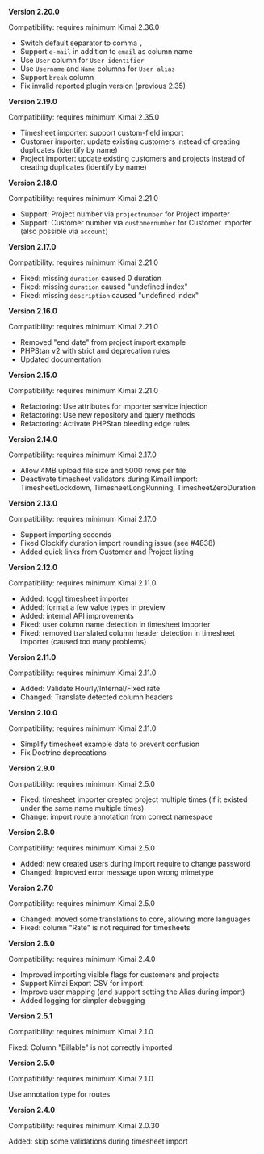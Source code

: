 **Version 2.20.0**

Compatibility: requires minimum Kimai 2.36.0

- Switch default separator to comma `,`
- Support `e-mail` in addition to `email` as column name
- Use `User` column for `User identifier`
- Use `Username` and `Name` columns for `User alias`
- Support `break` column
- Fix invalid reported plugin version (previous 2.35)

**Version 2.19.0**

Compatibility: requires minimum Kimai 2.35.0

- Timesheet importer: support custom-field import
- Customer importer: update existing customers instead of creating duplicates (identify by name)
- Project importer: update existing customers and projects instead of creating duplicates (identify by name)

**Version 2.18.0**

Compatibility: requires minimum Kimai 2.21.0

- Support: Project number via `projectnumber` for Project importer
- Support: Customer number via `customernumber` for Customer importer (also possible via `account`)

**Version 2.17.0**

Compatibility: requires minimum Kimai 2.21.0

- Fixed: missing `duration` caused 0 duration
- Fixed: missing `duration` caused "undefined index"
- Fixed: missing `description` caused "undefined index"

**Version 2.16.0**

Compatibility: requires minimum Kimai 2.21.0

- Removed "end date" from project import example
- PHPStan v2 with strict and deprecation rules
- Updated documentation

**Version 2.15.0**

Compatibility: requires minimum Kimai 2.21.0

- Refactoring: Use attributes for importer service injection
- Refactoring: Use new repository and query methods
- Refactoring: Activate PHPStan bleeding edge rules

**Version 2.14.0**

Compatibility: requires minimum Kimai 2.17.0

- Allow 4MB upload file size and 5000 rows per file
- Deactivate timesheet validators during Kimai1 import: TimesheetLockdown, TimesheetLongRunning, TimesheetZeroDuration

**Version 2.13.0**

Compatibility: requires minimum Kimai 2.17.0

- Support importing seconds
- Fixed Clockify duration import rounding issue (see #4838)
- Added quick links from Customer and Project listing

**Version 2.12.0**

Compatibility: requires minimum Kimai 2.11.0

- Added: toggl timesheet importer
- Added: format a few value types in preview
- Added: internal API improvements
- Fixed: user column name detection in timesheet importer
- Fixed: removed translated column header detection in timesheet importer (caused too many problems)


**Version 2.11.0**

Compatibility: requires minimum Kimai 2.11.0

- Added: Validate Hourly/Internal/Fixed rate
- Changed: Translate detected column headers

**Version 2.10.0**

Compatibility: requires minimum Kimai 2.11.0

- Simplify timesheet example data to prevent confusion
- Fix Doctrine deprecations

**Version 2.9.0**

Compatibility: requires minimum Kimai 2.5.0

- Fixed: timesheet importer created project multiple times (if it existed under the same name multiple times)
- Change: import route annotation from correct namespace

**Version 2.8.0**

Compatibility: requires minimum Kimai 2.5.0

- Added: new created users during import require to change password
- Changed: Improved error message upon wrong mimetype

**Version 2.7.0**

Compatibility: requires minimum Kimai 2.5.0

- Changed: moved some translations to core, allowing more languages
- Fixed: column "Rate" is not required for timesheets

**Version 2.6.0**

Compatibility: requires minimum Kimai 2.4.0

- Improved importing visible flags for customers and projects
- Support Kimai Export CSV for import
- Improve user mapping (and support setting the Alias during import)
- Added logging for simpler debugging

**Version 2.5.1**

Compatibility: requires minimum Kimai 2.1.0

Fixed: Column "Billable" is not correctly imported

**Version 2.5.0**

Compatibility: requires minimum Kimai 2.1.0

Use annotation type for routes

**Version 2.4.0**

Compatibility: requires minimum Kimai 2.0.30

Added: skip some validations during timesheet import


